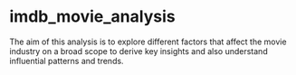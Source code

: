 # imdb_movie_analysis
The aim of this analysis is to explore different factors that affect the movie industry on a broad scope to derive key insights and also understand influential patterns and trends.

